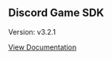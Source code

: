 ## Discord Game SDK

Version: v3.2.1

[View Documentation](https://discord.com/developers/docs/developer-tools/game-sdk)